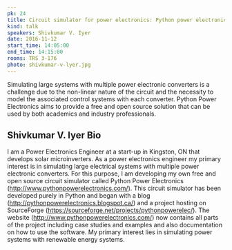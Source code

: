 ```yaml
---
pk: 24
title: Circuit simulator for power electronics: Python power electronics
kind: talk
speakers: Shivkumar V. Iyer
date: 2016-11-12
start_time: 14:05:00
end_time: 14:15:00
rooms: TRS 3-176
photo: shivkumar-v-lyer.jpg
---
```


Simulating large systems with multiple power electronic converters is a challenge due to the non-linear nature of the circuit and the necessity to model the associated control systems with each converter. Python Power Electronics aims to provide a free and open source solution that can be used by both academics and industry professionals.

## Shivkumar V. Iyer Bio

I am a Power Electronics Engineer at a start-up in Kingston, ON that develops solar microinverters. As a power electronics engineer my primary interest is in simulating large electrical systems with multiple power electronic converters. For this purpose, I am developing my own free and open source circuit simulator called Python Power Electronics (http://www.pythonpowerelectronics.com/). This circuit simulator has been developed purely in Python and began with a blog (http://pythonpowerelectronics.blogspot.ca/) and a project hosting on SourceForge (https://sourceforge.net/projects/pythonpowerelec/). The website (http://www.pythonpowerelectronics.com/) now contains all parts of the project including case studies and examples and also documentation on how to use the software. My primary interest lies in simulating power systems with renewable energy systems.